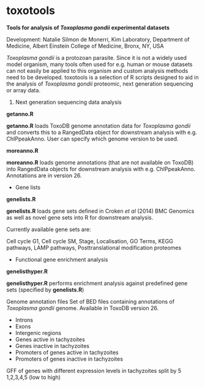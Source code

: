 # toxotools
**Tools for analysis of *Toxoplasma gondii* experimental datasets**

Development: Natalie Silmon de Monerri, Kim Laboratory, Department of Medicine, Albert Einstein College of Medicine, Bronx, NY, USA

*Toxoplasma gondii* is a protozoan parasite. Since it is not a widely used model organism, many tools often used for e.g. human or mouse datasets can not easily be applied to this organism and custom analysis methods need to be developed. toxotools is a selection of R scripts designed to aid in the analysis of *Toxoplasma gondii* proteomic, next generation sequencing or array data. 

1. Next generation sequencing data analysis

**getanno.R**

**getanno.R** loads ToxoDB genome annotation data for *Toxoplasma gondii* and converts this to a RangedData object for downstream analysis with e.g. ChIPpeakAnno. User can specify which genome version to be used.

**moreanno.R**

**moreanno.R** loads genome annotations (that are not available on ToxoDB) into RangedData objects for downstream analysis with e.g. ChIPpeakAnno. Annotations are in version 26.

- Gene lists

 **genelists.R**

**genelists.R** loads gene sets defined in Croken *et al* (2014) BMC Genomics as well as novel gene sets into R for downstream analysis. 

Currently available gene sets are:

Cell cycle G1, Cell cycle SM, Stage, Localisation, GO Terms, KEGG pathways, LAMP pathways, Posttranslational modification proteomes

- Functional gene enrichment analysis

**genelisthyper.R** 

**genelisthyper.R** performs enrichment analysis against predefined gene sets (specified by **genelists.R**)

Genome annotation files
Set of BED files containing annotations of *Toxoplasma gondii* genome. Available in ToxoDB version 26.
- Introns
- Exons
- Intergenic regions
- Genes active in tachyzoites 
- Genes inactive in tachyzoites
- Promoters of genes active in tachyzoites
- Promoters of genes inactive in tachyzoites

GFF of genes with different expression levels in tachyzoites split by 5
1,2,3,4,5 (low to high)
